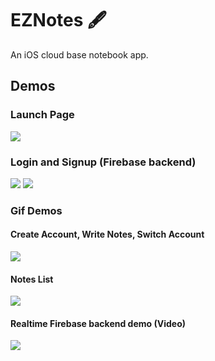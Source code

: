 # EZNotes 🖋️ 

An iOS cloud base notebook app.

## Demos

### Launch Page
![](https://miro.medium.com/max/450/1*zUdaEuVciYaLzgpwW23qYg.png)

### Login and Signup (Firebase backend)
![](https://miro.medium.com/max/454/1*ByaZqw0FEtJnUowU8f7phg.png) ![](https://miro.medium.com/max/455/1*1eBf0DmoFrGR1XRCcGuoCw.png)

### Gif Demos
#### Create Account, Write Notes, Switch Account
![](https://miro.medium.com/max/479/1*8xtpfu_eL0spcf_DbhLQmA.gif)
#### Notes List
![](https://miro.medium.com/max/475/1*6xlj0KnFR6RonlqOEAoExg.gif)
#### Realtime Firebase backend demo (Video)
[![](http://img.youtube.com/vi/-EEGjhbwo2U/0.jpg)](http://www.youtube.com/watch?v=-EEGjhbwo2U "")
